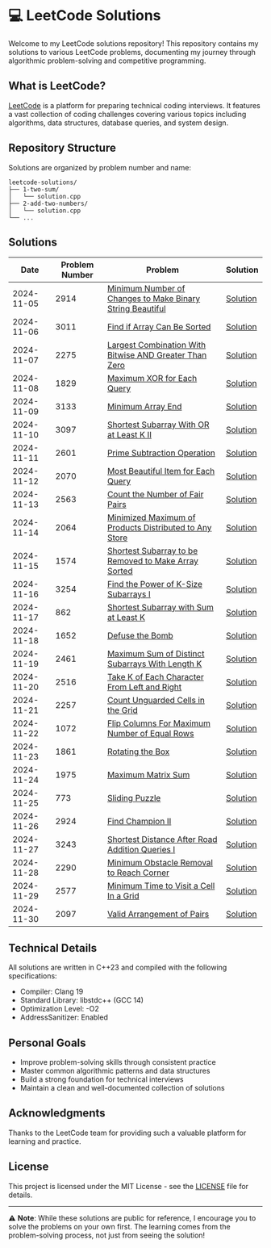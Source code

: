 # 💻 LeetCode Solutions

Welcome to my LeetCode solutions repository! This repository contains my solutions to various LeetCode problems, documenting my journey through algorithmic problem-solving and competitive programming.

## What is LeetCode?

[LeetCode](https://leetcode.com) is a platform for preparing technical coding interviews. It features a vast collection of coding challenges covering various topics including algorithms, data structures, database queries, and system design.

## Repository Structure

Solutions are organized by problem number and name:

```
leetcode-solutions/
├── 1-two-sum/
│   └── solution.cpp
├── 2-add-two-numbers/
│   └── solution.cpp
└── ...
```

## Solutions

| Date       | Problem Number | Problem                                                                                                                                               | Solution                                                                                |
| ---------- | -------------- | ----------------------------------------------------------------------------------------------------------------------------------------------------- | --------------------------------------------------------------------------------------- |
| 2024-11-05 | 2914           | [Minimum Number of Changes to Make Binary String Beautiful](https://leetcode.com/problems/minimum-number-of-changes-to-make-binary-string-beautiful/) | [Solution](2914-minimum-number-of-changes-to-make-binary-string-beautiful/solution.cpp) |
| 2024-11-06 | 3011           | [Find if Array Can Be Sorted](https://leetcode.com/problems/find-if-array-can-be-sorted/)                                                             | [Solution](3011-find-if-array-can-be-sorted/solution.cpp)                               |
| 2024-11-07 | 2275           | [Largest Combination With Bitwise AND Greater Than Zero](https://leetcode.com/problems/largest-combination-with-bitwise-and-greater-than-zero/)       | [Solution](2275-largest-combination-with-bitwise-and-greater-than-zero/solution.cpp)    |
| 2024-11-08 | 1829           | [Maximum XOR for Each Query](https://leetcode.com/problems/maximum-xor-for-each-query/)                                                               | [Solution](1829-maximum-xor-for-each-query/solution.cpp)                                |
| 2024-11-09 | 3133           | [Minimum Array End](https://leetcode.com/problems/minimum-array-end/)                                                                                 | [Solution](3133-minimum-array-end/solution.cpp)                                         |
| 2024-11-10 | 3097           | [Shortest Subarray With OR at Least K II](https://leetcode.com/problems/shortest-subarray-with-or-at-least-k-ii/)                                     | [Solution](3097-shortest-subarray-with-or-at-least-k-ii/solution.cpp)                   |
| 2024-11-11 | 2601           | [Prime Subtraction Operation](https://leetcode.com/problems/prime-subtraction-operation/)                                                             | [Solution](2601-prime-subtraction-operation/solution.cpp)                               |
| 2024-11-12 | 2070           | [Most Beautiful Item for Each Query](https://leetcode.com/problems/most-beautiful-item-for-each-query/)                                               | [Solution](2070-most-beautiful-item-for-each-query/solution.cpp)                        |
| 2024-11-13 | 2563           | [Count the Number of Fair Pairs](https://leetcode.com/problems/count-the-number-of-fair-pairs/)                                                       | [Solution](2563-count-the-number-of-fair-pairs/solution.cpp)                            |
| 2024-11-14 | 2064           | [Minimized Maximum of Products Distributed to Any Store](https://leetcode.com/problems/minimized-maximum-of-products-distributed-to-any-store/)       | [Solution](2064-minimized-maximum-of-products-distributed-to-any-store/solution.cpp)    |
| 2024-11-15 | 1574           | [Shortest Subarray to be Removed to Make Array Sorted](https://leetcode.com/problems/shortest-subarray-to-be-removed-to-make-array-sorted/)           | [Solution](1574-shortest-subarray-to-be-removed-to-make-array-sorted/solution.cpp)      |
| 2024-11-16 | 3254           | [Find the Power of K-Size Subarrays I](https://leetcode.com/problems/find-the-power-of-k-size-subarrays-i/)                                           | [Solution](3254-find-the-power-of-k-size-subarrays-i/solution.cpp)                      |
| 2024-11-17 | 862            | [Shortest Subarray with Sum at Least K](https://leetcode.com/problems/shortest-subarray-with-sum-at-least-k/)                                         | [Solution](862-shortest-subarray-with-sum-at-least-k/solution.cpp)                      |
| 2024-11-18 | 1652           | [Defuse the Bomb](https://leetcode.com/problems/defuse-the-bomb/)                                                                                     | [Solution](1652-defuse-the-bomb/solution.cpp)                                           |
| 2024-11-19 | 2461           | [Maximum Sum of Distinct Subarrays With Length K](https://leetcode.com/problems/maximum-sum-of-distinct-subarrays-with-length-k/)                     | [Solution](2461-maximum-sum-of-distinct-subarrays-with-length-k/solution.cpp)           |
| 2024-11-20 | 2516           | [Take K of Each Character From Left and Right](https://leetcode.com/problems/take-k-of-each-character-from-left-and-right/)                           | [Solution](2516-take-k-of-each-character-from-left-and-right/solution.cpp)              |
| 2024-11-21 | 2257           | [Count Unguarded Cells in the Grid](https://leetcode.com/problems/count-unguarded-cells-in-the-grid/)                                                 | [Solution](2257-count-unguarded-cells-in-the-grid/solution.cpp)                         |
| 2024-11-22 | 1072           | [Flip Columns For Maximum Number of Equal Rows](https://leetcode.com/problems/flip-columns-for-maximum-number-of-equal-rows/)                         | [Solution](1072-flip-columns-for-maximum-number-of-equal-rows/solution.cpp)             |
| 2024-11-23 | 1861           | [Rotating the Box](https://leetcode.com/problems/rotating-the-box/)                                                                                   | [Solution](1861-rotating-the-box/solution.cpp)                                          |
| 2024-11-24 | 1975           | [Maximum Matrix Sum](https://leetcode.com/problems/maximum-matrix-sum/)                                                                               | [Solution](1975-maximum-matrix-sum/solution.cpp)                                        |
| 2024-11-25 | 773            | [Sliding Puzzle](https://leetcode.com/problems/sliding-puzzle/)                                                                                       | [Solution](773-sliding-puzzle/solution.cpp)                                             |
| 2024-11-26 | 2924           | [Find Champion II](https://leetcode.com/problems/find-champion-ii/)                                                                                   | [Solution](2924-find-champion-ii/solution.cpp)                                          |
| 2024-11-27 | 3243           | [Shortest Distance After Road Addition Queries I](https://leetcode.com/problems/shortest-distance-after-road-addition-queries-i/)                     | [Solution](3243-shortest-distance-after-road-addition-queries-i/solution.cpp)           |
| 2024-11-28 | 2290           | [Minimum Obstacle Removal to Reach Corner](https://leetcode.com/problems/minimum-obstacle-removal-to-reach-corner/)                                   | [Solution](2290-minimum-obstacle-removal-to-reach-corner/solution.cpp)                  |
| 2024-11-29 | 2577           | [Minimum Time to Visit a Cell In a Grid](https://leetcode.com/problems/minimum-time-to-visit-a-cell-in-a-grid/)                                       | [Solution](2577-minimum-time-to-visit-a-cell-in-a-grid/solution.cpp)                    |
| 2024-11-30 | 2097           | [Valid Arrangement of Pairs](https://leetcode.com/problems/valid-arrangement-of-pairs/)                                                               | [Solution](2097-valid-arrangement-of-pairs/solution.cpp)                                |

## Technical Details

All solutions are written in C++23 and compiled with the following specifications:

- Compiler: Clang 19
- Standard Library: libstdc++ (GCC 14)
- Optimization Level: -O2
- AddressSanitizer: Enabled

## Personal Goals

- Improve problem-solving skills through consistent practice
- Master common algorithmic patterns and data structures
- Build a strong foundation for technical interviews
- Maintain a clean and well-documented collection of solutions

## Acknowledgments

Thanks to the LeetCode team for providing such a valuable platform for learning and practice.

## License

This project is licensed under the MIT License - see the [LICENSE](LICENSE) file for details.

---

⚠️ **Note**: While these solutions are public for reference, I encourage you to solve the problems on your own first. The learning comes from the problem-solving process, not just from seeing the solution!
